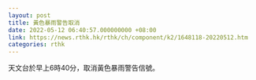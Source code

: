 ```yaml
---
layout: post
title: 黃色暴雨警告取消
date: 2022-05-12 06:40:57.000000000 +08:00
link: https://news.rthk.hk/rthk/ch/component/k2/1648118-20220512.htm
categories: rthk
---
```


天文台於早上6時40分，取消黃色暴雨警告信號。
